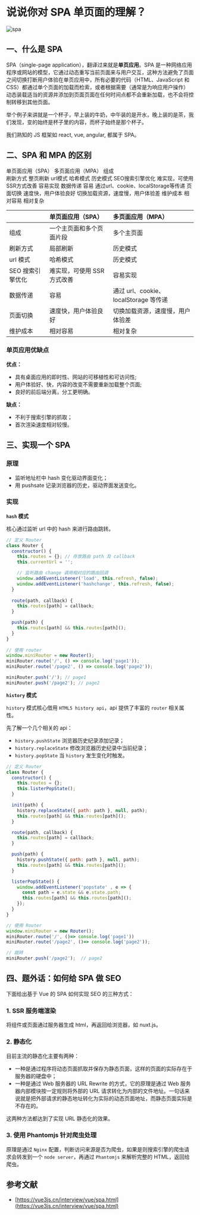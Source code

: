 # 说说你对 SPA 单页面的理解？

![spa](/docs/images/interview/spa.png)

## 一、什么是 SPA

SPA（single-page application），翻译过来就是**单页应用**。SPA 是一种网络应用程序或网站的模型，它通过动态重写当前页面来与用户交互，这种方法避免了页面之间切换打断用户体验在单页应用中，所有必要的代码（HTML、JavaScript 和 CSS）都通过单个页面的加载而检索，或者根据需要（通常是为响应用户操作）动态装载适当的资源并添加到页面页面在任何时间点都不会重新加载，也不会将控制转移到其他页面。

举个例子来讲就是一个杯子，早上装的牛奶，中午装的是开水，晚上装的是茶，我们发现，变的始终是杯子里的内容，而杯子始终是那个杯子。

我们熟知的 JS 框架如 react, vue, angular, 都属于 SPA。

## 二、SPA 和 MPA 的区别

单页面应用（SPA）	多页面应用（MPA）
组成		
刷新方式		整页刷新
url模式	哈希模式	历史模式
SEO搜索引擎优化	难实现，可使用SSR方式改善	容易实现
数据传递	容易	通过url、cookie、localStorage等传递
页面切换	速度快，用户体验良好	切换加载资源，速度慢，用户体验差
维护成本	相对容易	相对复杂

| | 单页面应用（SPA）| 多页面应用（MPA）|
| - |:- |:- |
| 组成 | 一个主页面和多个页面片段 | 多个主页面 |
| 刷新方式 | 局部刷新 | 历史模式 |
| url 模式 | 哈希模式 | 历史模式 |
| SEO 搜索引擎优化 | 难实现，可使用 SSR 方式改善 | 容易实现 |
| 数据传递 | 容易 | 通过 url、cookie、localStorage 等传递 |
| 页面切换 | 速度快，用户体验良好 | 切换加载资源，速度慢，用户体验差 |
| 维护成本 | 相对容易 | 相对复杂 |

### 单页应用优缺点

**优点：**

- 具有桌面应用的即时性、网站的可移植性和可访问性;
- 用户体验好、快，内容的改变不需要重新加载整个页面;
- 良好的前后端分离，分工更明确。

**缺点：**

- 不利于搜索引擎的抓取；
- 首次渲染速度相对较慢。

## 三、实现一个 SPA

### 原理

- 监听地址栏中 hash 变化驱动界面变化；
- 用 pushsate 记录浏览器的历史，驱动界面发送变化。

### 实现

**`hash` 模式**

核心通过监听 url 中的 hash 来进行路由跳转。

``` js
// 定义 Router
class Router {
  constructor() {
    this.routes = {}; // 存放路由 path 及 callback
    this.currentUrl = '';

    // 监听路由 change 调用相对应的路由回调
    window.addEventListener('load', this.refresh, false);
    window.addEventListener('hashchange', this.refresh, false);
  }
    
  route(path, callback) {
    this.routes[path] = callback;
  }

  push(path) {
    this.routes[path] && this.routes[path]();
  }
}
  
// 使用 router
window.miniRouter = new Router();
miniRouter.route('/', () => console.log('page1'));
miniRouter.route('/page2', () => console.log('page2'));

miniRouter.push('/'); // page1
miniRouter.push('/page2'); // page2
```

**`history` 模式**

`history` 模式核心借用 `HTML5 history api`，api 提供了丰富的 `router` 相关属性。

先了解一个几个相关的 api：

- `history.pushState` 浏览器历史纪录添加记录；
- `history.replaceState` 修改浏览器历史纪录中当前纪录；
- `history.popState` 当 `history` 发生变化时触发。

``` js
// 定义 Router  
class Router { 
  constructor() {  
    this.routes = {};
    this.listerPopState();
  }

  init(path) {  
    history.replaceState({ path: path }, null, path);
    this.routes[path] && this.routes[path]();
  }

  route(path, callback) {
    this.routes[path] = callback;
  }

  push(path) {
    history.pushState({ path: path }, null, path);
    this.routes[path] && this.routes[path]();
  }

  listerPopState() {
    window.addEventListener('popstate' , e => {
      const path = e.state && e.state.path;
      this.routes[path] && this.routes[path]();
    });
  }
}

// 使用 Router  
window.miniRouter = new Router();
miniRouter.route('/', ()=> console.log('page1'))
miniRouter.route('/page2', ()=> console.log('page2'));

// 跳转
miniRouter.push('/page2');  // page2
```

## 四、题外话：如何给 SPA 做 SEO

下面给出基于 Vue 的 SPA 如何实现 SEO 的三种方式：

### 1. SSR 服务端渲染

将组件或页面通过服务器生成 html，再返回给浏览器，如 nuxt.js。

### 2. 静态化

目前主流的静态化主要有两种：

- 一种是通过程序将动态页面抓取并保存为静态页面，这样的页面的实际存在于服务器的硬盘中；
- 一种是通过 Web 服务器的 URL Rewrite 的方式，它的原理是通过 Web 服务器内部模块按一定规则将外部的 URL 请求转化为内部的文件地址。一句话来说就是把外部请求的静态地址转化为实际的动态页面地址，而静态页面实际是不存在的。

这两种方法都达到了实现 URL 静态化的效果。

### 3. 使用 Phantomjs 针对爬虫处理

原理是通过 `Nginx` 配置，判断访问来源是否为爬虫，如果是则搜索引擎的爬虫请求会转发到一个 `node server`，再通过 `Phantomjs` 来解析完整的 HTML，返回给爬虫。

## 参考文献

- [https://vue3js.cn/interview/vue/spa.html](https://vue3js.cn/interview/vue/spa.html)
